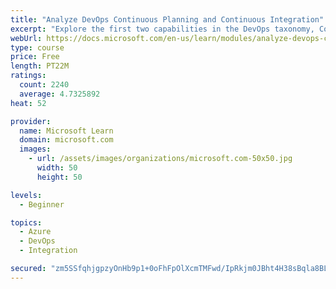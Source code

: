 ```yaml
---
title: "Analyze DevOps Continuous Planning and Continuous Integration"
excerpt: "Explore the first two capabilities in the DevOps taxonomy, Continuous Planning and Continuous Integration."
webUrl: https://docs.microsoft.com/en-us/learn/modules/analyze-devops-continuous-planning-intergration/
type: course
price: Free
length: PT22M
ratings:
  count: 2240
  average: 4.7325892
heat: 52

provider:
  name: Microsoft Learn
  domain: microsoft.com
  images:
    - url: /assets/images/organizations/microsoft.com-50x50.jpg
      width: 50
      height: 50

levels:
  - Beginner

topics:
  - Azure
  - DevOps
  - Integration

secured: "zm5SSfqhjgpzyOnHb9p1+0oFhFpOlXcmTMFwd/IpRkjm0JBht4H38sBqla8BLcnM1xAPmjOXakWEaBKOaFa3UysNrKigkhDudWCVfkZbIejKE/JJ9VihLaOonkOpgBDYhDD2XIDwJoKYmpG/nK/V3PRf8THHRe++D3YDx+/YLXk0ovRnYLo01HPZgXjThAjCupCbKuF4okzNDS/1LCPS/dpcUo8A5qN004JFUkwz6Y0Q5QG8LUhrh7SWaEc0YV2QlgmN/82t8+Gj2MGRp720waxKI4DtI+HI2X4cL45q/7QF8Vn0ncfl80gO6i8rUkry+iL2KeZO1KGUQUm6XvP7R1Htch58ht/9+HjcYXltEJvGA9r0oXxYpljQFcwtsypu58sFJ/tLEBkN03I14qDSyW4JsFjt7WGyt4NmxA1eqng=;YPjIUdNX1BM/DcHokxZYRA=="
---
```


